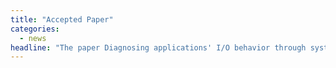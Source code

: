 ```yaml
---
title: "Accepted Paper"
categories:
  - news
headline: "The paper Diagnosing applications' I/O behavior through system call observability  was accepted at the DCDS workshop colocated with DSN!"
---
```

